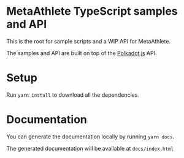 # MetaAthlete TypeScript samples and API

This is the root for sample scripts and a WIP API for MetaAthlete.

The samples and API are built on top of the [Polkadot.js](https://polkadot.js.org/docs/) API.

# Setup

Run `yarn install` to download all the dependencies.

# Documentation

You can generate the documentation locally by running `yarn docs`.

The generated documentation will be available at `docs/index.html`
